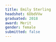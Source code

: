```yaml
---
title: Emily Sterling
headshot: 6DbdVVw
graduated: 2018
award: Merit
gender: female
submitted: false
---
```

